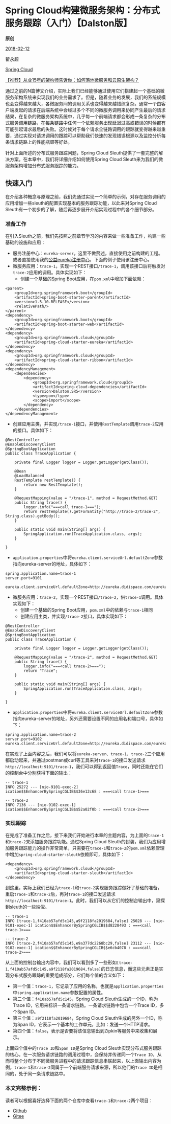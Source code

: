 # Spring Cloud构建微服务架构：分布式服务跟踪（入门）【Dalston版】

**原创**

 [2018-02-12](https://blog.didispace.com/spring-cloud-starter-dalston-8-1/)

 翟永超

 [Spring Cloud](https://blog.didispace.com/categories/Spring-Cloud/)

[【推荐】从业15年的架构师告诉你：如何落地微服务和云原生架构？](https://blog.didispace.com/how-to-implement-microservice-and-cloud-native-architecture/)

通过之前的N篇博文介绍，实际上我们已经能够通过使用它们搭建起一个基础的微服务架构系统来实现我们的业务需求了。但是，随着业务的发展，我们的系统规模也会变得越来越大，各微服务间的调用关系也变得越来越错综复杂。通常一个由客户端发起的请求在后端系统中会经过多个不同的微服务调用来协同产生最后的请求结果，在复杂的微服务架构系统中，几乎每一个前端请求都会形成一条复杂的分布式服务调用链路，在每条链路中任何一个依赖服务出现延迟过高或错误的时候都有可能引起请求最后的失败。这时候对于每个请求全链路调用的跟踪就变得越来越重要，通过实现对请求调用的跟踪可以帮助我们快速的发现错误根源以及监控分析每条请求链路上的性能瓶颈等好处。

针对上面所述的分布式服务跟踪问题，Spring Cloud Sleuth提供了一套完整的解决方案。在本章中，我们将详细介绍如何使用Spring Cloud Sleuth来为我们的微服务架构增加分布式服务跟踪的能力。

## 快速入门

在介绍各种概念与原理之前，我们先通过实现一个简单的示例，对存在服务调用的应用增加一些sleuth的配置实现基本的服务跟踪功能，以此来对Spring Cloud Sleuth有一个初步的了解，随后再逐步展开介绍实现过程中的各个细节部分。

### 准备工作

在引入Sleuth之前，我们先按照之前章节学习的内容来做一些准备工作，构建一些基础的设施和应用：

- 服务注册中心：`eureka-server`，这里不做赘述，直接使用之前构建的工程。或者直接使用我的[公益eureka注册中心](http://eureka.didispace.com/)，下面的例子使用该注册中心。
- 微服务应用：`trace-1`，实现一个REST接口`/trace-1`，调用该接口后将触发对`trace-2`应用的调用。具体实现如下：
  - 创建一个基础的Spring Boot应用，在`pom.xml`中增加下面依赖：

```
<parent>
    <groupId>org.springframework.boot</groupId>
    <artifactId>spring-boot-starter-parent</artifactId>
   	<version>1.5.10.RELEASE</version>
    <relativePath/> 
</parent>
<dependency>
  	<groupId>org.springframework.boot</groupId>
   	<artifactId>spring-boot-starter-web</artifactId>
</dependency>
<dependency>
   	<groupId>org.springframework.cloud</groupId>
   	<artifactId>spring-cloud-starter-eureka</artifactId>
</dependency>
<dependency>
   	<groupId>org.springframework.cloud</groupId>
   	<artifactId>spring-cloud-starter-ribbon</artifactId>
</dependency>
<dependencyManagement>
   	<dependencies>
   		<dependency>
   			<groupId>org.springframework.cloud</groupId>
   			<artifactId>spring-cloud-dependencies</artifactId>
   			<version>Dalston.SR5</version>
   			<type>pom</type>
   			<scope>import</scope>
   		</dependency>
   	</dependencies>
</dependencyManagement>
```

- 创建应用主类，并实现`/trace-1`接口，并使用`RestTemplate`调用`trace-2`应用的接口。具体如下：

```
@RestController
@EnableDiscoveryClient
@SpringBootApplication
public class TraceApplication {

    private final Logger logger = Logger.getLogger(getClass());

    @Bean
    @LoadBalanced
    RestTemplate restTemplate() {
    	return new RestTemplate();
    }

    @RequestMapping(value = "/trace-1", method = RequestMethod.GET)
    public String trace() {
    	logger.info("===call trace-1===");
    	return restTemplate().getForEntity("http://trace-2/trace-2", String.class).getBody();
    }

    public static void main(String[] args) {
    	SpringApplication.run(TraceApplication.class, args);
    }

}
```

- `application.properties`中将`eureka.client.serviceUrl.defaultZone`参数指向eureka-server的地址，具体如下：

```
spring.application.name=trace-1
server.port=9101

eureka.client.serviceUrl.defaultZone=http://eureka.didispace.com/eureka/
```

- 微服务应用：`trace-2`，实现一个REST接口`/trace-2`，供`trace-1`调用。具体实现如下：
  - 创建一个基础的Spring Boot应用，`pom.xml`中的依赖与`trace-1`相同
  - 创建应用主类，并实现`/trace-2`接口，具体实现如下：

```
@RestController
@EnableDiscoveryClient
@SpringBootApplication
public class TraceApplication {

    private final Logger logger = Logger.getLogger(getClass());

    @RequestMapping(value = "/trace-2", method = RequestMethod.GET)
    public String trace() {
    	logger.info("===<call trace-2>===");
    	return "Trace";
    }

    public static void main(String[] args) {
    	SpringApplication.run(TraceApplication.class, args);
    }

}
```

- `application.properties`中将`eureka.client.serviceUrl.defaultZone`参数指向eureka-server的地址，另外还需要设置不同的应用名和端口号，具体如下：

```
spring.application.name=trace-2
server.port=9102
eureka.client.serviceUrl.defaultZone=http://eureka.didispace.com/eureka/
```

在实现了上面内容之后，我们可以将`eureka-server`、`trace-1`、`trace-2`三个应用都启动起来，并通过postman或curl等工具来对`trace-1`的接口发送请求`http://localhost:9101/trace-1`，我们可以得到返回值`Trace`，同时还能在它们的控制台中分别获得下面的输出：

```
-- trace-1
INFO 25272 --- [nio-9101-exec-2] ication$$EnhancerBySpringCGLIB$$36e12c68 : ===<call trace-1>===

-- trace-2
INFO 7136 --- [nio-9102-exec-1] ication$$EnhancerBySpringCGLIB$$52a02f0b : ===<call trace-2>===
```

### 实现跟踪

在完成了准备工作之后，接下来我们开始进行本章的主题内容，为上面的`trace-1`和`trace-2`来添加服务跟踪功能。通过Spring Cloud Sleuth的封装，我们为应用增加服务跟踪能力的操作非常简单，只需要在`trace-1`和`trace-2`的`pom.xml`依赖管理中增加`spring-cloud-starter-sleuth`依赖即可，具体如下：

```
<dependency>
	<groupId>org.springframework.cloud</groupId>
	<artifactId>spring-cloud-starter-sleuth</artifactId>
</dependency>
```

到这里，实际上我们已经为`trace-1`和`trace-2`实现服务跟踪做好了基础的准备，重启`trace-1`和`trace-2`后，再对`trace-1`的接口发送请求`http://localhost:9101/trace-1`。此时，我们可以从它们的控制台输出中，窥探到sleuth的一些端倪。

```
-- trace-1
INFO [trace-1,f410ab57afd5c145,a9f2118fa2019684,false] 25028 --- [nio-9101-exec-1] ication$$EnhancerBySpringCGLIB$$d8228493 : ===<call trace-1>===

-- trace-2
INFO [trace-2,f410ab57afd5c145,e9a377dc2268bc29,false] 23112 --- [nio-9102-exec-1] ication$$EnhancerBySpringCGLIB$$e6cb4078 : ===<call trace-2>===
```

从上面的控制台输出内容中，我们可以看到多了一些形如`[trace-1,f410ab57afd5c145,a9f2118fa2019684,false]`的日志信息，而这些元素正是实现分布式服务跟踪的重要组成部分，它们每个值的含义如下：

- 第一个值：`trace-1`，它记录了应用的名称，也就是`application.properties`中`spring.application.name`参数配置的属性。
- 第二个值：`f410ab57afd5c145`，Spring Cloud Sleuth生成的一个ID，称为Trace ID，它用来标识一条请求链路。一条请求链路中包含一个Trace ID，多个Span ID。
- 第三个值：`a9f2118fa2019684`，Spring Cloud Sleuth生成的另外一个ID，称为Span ID，它表示一个基本的工作单元，比如：发送一个HTTP请求。
- 第四个值：`false`，表示是否要将该信息输出到Zipkin等服务中来收集和展示。

上面四个值中的`Trace ID`和`Span ID`是Spring Cloud Sleuth实现分布式服务跟踪的核心。在一次服务请求链路的调用过程中，会保持并传递同一个`Trace ID`，从而将整个分布于不同微服务进程中的请求跟踪信息串联起来，以上面输出内容为例，`trace-1`和`trace-2`同属于一个前端服务请求来源，所以他们的`Trace ID`是相同的，处于同一条请求链路中。

### 本文完整示例：

读者可以根据喜好选择下面的两个仓库中查看`trace-1`和`trace-2`两个项目：

- [Github](https://github.com/dyc87112/SpringCloud-Learning/tree/master/2-Dalston版教程示例/)
- [Gitee](https://gitee.com/didispace/SpringCloud-Learning/tree/master/2-Dalston版教程示例)